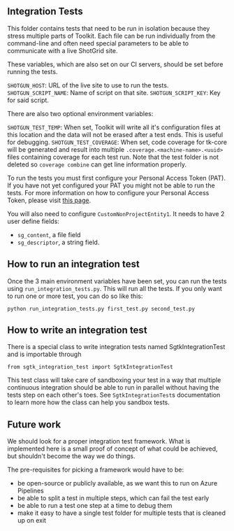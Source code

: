 Integration Tests
-----------------

This folder contains tests that need to be run in isolation because they stress multiple parts of Toolkit. Each file can be run individually from the command-line and often need special parameters to be able to communicate with a live ShotGrid site.

These variables, which are also set on our CI servers, should be set before running the tests.

`SHOTGUN_HOST`: URL of the live site to use to run the tests.
`SHOTGUN_SCRIPT_NAME`: Name of script on that site.
`SHOTGUN_SCRIPT_KEY`: Key for said script.

There are also two optional environment variables:

`SHOTGUN_TEST_TEMP`: When set, Toolkit will write all it's configuration files at this location and the data will not be erased after a test ends. This is useful for debugging.
`SHOTGUN_TEST_COVERAGE`: When set, code coverage for tk-core will be generated and result into multiple `.coverage.<machine-name>.<uuid>` files containing coverage for each test run. Note that the test folder is not deleted so `coverage combine` can get line information properly.

To run the tests you must first configure your Personal Access Token (PAT). If you have not yet configured your PAT you might not be able to run the tests. For more information on how to configure your Personal Access Token, please visit [this page](https://knowledge.autodesk.com/support/shotgrid/learn-explore/caas/CloudHelp/cloudhelp/ENU/SG-Migration/files/mi-migration/SG-Migration-mi-migration-account-mi-end-user-account-html-html.html?us_oa=akn-us&us_si=e1612a29-78a6-4503-9349-2ec30fc72e28&us_st=Personal%20Access%20Tokens).

You will also need to configure `CustomNonProjectEntity1`. It needs to have 2 user define fields:
- `sg_content`, a file field
- `sg_descriptor`, a string field.

How to run an integration test
------------------------------
Once the 3 main environment variables have been set, you can run the tests using `run_integration_tests.py`. This will run all the tests. If you only want to run one or more test, you can do so like this:

    python run_integration_tests.py first_test.py second_test.py

How to write an integration test
--------------------------------

There is a special class to write integration tests named SgtkIntegrationTest and is importable through

    from sgtk_integration_test import SgtkIntegrationTest

This test class will take care of sandboxing your test in a way that multiple continuous integration
should be able to run in parallel without having the tests step on each other's toes. See `SgtkIntegrationTest`s
documentation to learn more how the class can help you sandbox tests.

Future work
-----------

We should look for a proper integration test framework. What is implemented here
is a small proof of concept of what could be achieved, but shouldn't become
the way we do things.

The pre-requisites for picking a framework would have to be:

- be open-source or publicly available, as we want this to run on Azure Pipelines
- be able to split a test in multiple steps, which can fail the test early
- be able to run a test one step at a time to debug them
- make it easy to have a single test folder for multiple tests that is cleaned up on exit
